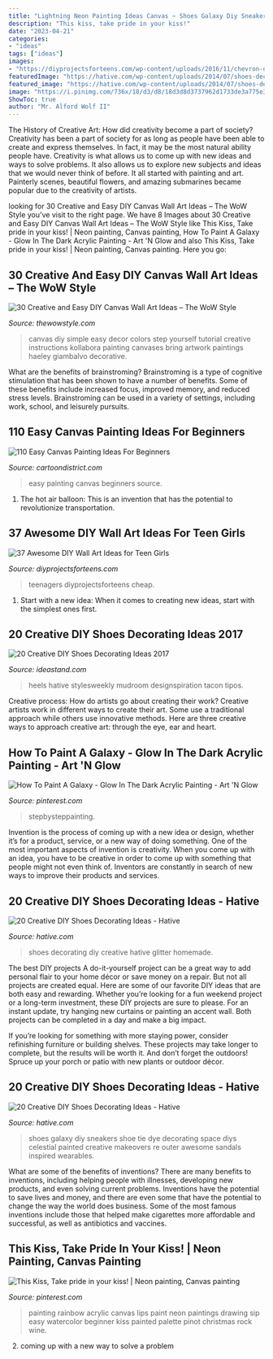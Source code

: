 ```yaml
---
title: "Lightning Neon Painting Ideas Canvas ~ Shoes Galaxy Diy Sneakers Shoe Tie Dye Decorating Space Diys Celestial Painted Creative Makeovers Re Outer Awesome Sandals Inspired Wearables"
description: "This kiss, take pride in your kiss!"
date: "2023-04-21"
categories:
- "ideas"
tags: ["ideas"]
images:
- "https://diyprojectsforteens.com/wp-content/uploads/2016/11/chevron-on-canvas.jpg"
featuredImage: "https://hative.com/wp-content/uploads/2014/07/shoes-decorating-ideas/20-shoes-decorating-ideas.jpg"
featured_image: "https://hative.com/wp-content/uploads/2014/07/shoes-decorating-ideas/20-shoes-decorating-ideas.jpg"
image: "https://i.pinimg.com/736x/18/d3/d8/18d3d8d3737962d1733de3a775e3616e--kiss-painting-rainbow-painting-canvas.jpg"
ShowToc: true
author: "Mr. Alford Wolf II"
---
```



The History of Creative Art: How did creativity become a part of society?
Creativity has been a part of society for as long as people have been able to create and express themselves. In fact, it may be the most natural ability people have. Creativity is what allows us to come up with new ideas and ways to solve problems. It also allows us to explore new subjects and ideas that we would never think of before. It all started with painting and art. Painterly scenes, beautiful flowers, and amazing submarines became popular due to the creativity of artists.

	

		
looking for 30 Creative and Easy DIY Canvas Wall Art Ideas – The WoW Style you've visit to the right page. We have 8 Images about 30 Creative and Easy DIY Canvas Wall Art Ideas – The WoW Style like This Kiss, Take pride in your kiss! | Neon painting, Canvas painting, How To Paint A Galaxy - Glow In The Dark Acrylic Painting - Art &#039;N Glow and also This Kiss, Take pride in your kiss! | Neon painting, Canvas painting. Here you go:
		
    
## 30 Creative And Easy DIY Canvas Wall Art Ideas – The WoW Style

<img loading=lazy src="http://thewowstyle.com/wp-content/uploads/2015/03/diy-canvas-art.jpg" onerror="this.onerror=null;this.src='https://tse3.mm.bing.net/th?id=OIP.r47YkVH2NAuQO3l2ytNlGwHaFt&amp;pid=15.1';" alt="30 Creative and Easy DIY Canvas Wall Art Ideas – The WoW Style">

_Source: thewowstyle.com_

>canvas diy simple easy decor colors step yourself tutorial creative instructions kollabora painting canvases bring artwork paintings haeley giambalvo decorative. 

	

What are the benefits of brainstroming?
Brainstroming is a type of cognitive stimulation that has been shown to have a number of benefits. Some of these benefits include increased focus, improved memory, and reduced stress levels. Brainstroming can be used in a variety of settings, including work, school, and leisurely pursuits.

    
## 110 Easy Canvas Painting Ideas For Beginners

<img loading=lazy src="http://www.cartoondistrict.com/wp-content/uploads/2017/06/Easy-Canvas-Painting-Ideas-For-Beginners8.jpg" onerror="this.onerror=null;this.src='https://tse4.mm.bing.net/th?id=OIP.FJJpbMUaZgBOgB88c6hfXQHaJb&amp;pid=15.1';" alt="110 Easy Canvas Painting Ideas For Beginners">

_Source: cartoondistrict.com_

>easy painting canvas beginners source. 

	

1. The hot air balloon: This is an invention that has the potential to revolutionize transportation.

    
## 37 Awesome DIY Wall Art Ideas For Teen Girls

<img loading=lazy src="https://diyprojectsforteens.com/wp-content/uploads/2016/11/chevron-on-canvas.jpg" onerror="this.onerror=null;this.src='https://tse1.mm.bing.net/th?id=OIP.M-nx0QOFsIt0ntBUPaH3DwHaKO&amp;pid=15.1';" alt="37 Awesome DIY Wall Art Ideas for Teen Girls">

_Source: diyprojectsforteens.com_

>teenagers diyprojectsforteens cheap. 

	

1. Start with a new idea: When it comes to creating new ideas, start with the simplest ones first.

    
## 20 Creative DIY Shoes Decorating Ideas 2017

<img loading=lazy src="https://ideastand.com/wp-content/uploads/2014/07/shoes-decorating-ideas/8-shoes-decorating-ideas.jpg" onerror="this.onerror=null;this.src='https://tse2.mm.bing.net/th?id=OIP.ATVj1w82Yht3MjnvG5GkmAHaLI&amp;pid=15.1';" alt="20 Creative DIY Shoes Decorating Ideas 2017">

_Source: ideastand.com_

>heels hative stylesweekly mudroom designspiration tacon tipos. 

	

Creative process: How do artists go about creating their work?
Creative artists work in different ways to create their art. Some use a traditional approach while others use innovative methods. Here are three creative ways to approach creative art: through the eye, ear and heart.

    
## How To Paint A Galaxy - Glow In The Dark Acrylic Painting - Art &#039;N Glow

<img loading=lazy src="https://i.pinimg.com/736x/ed/40/5d/ed405dbb53509a982d20e13638b2e800.jpg" onerror="this.onerror=null;this.src='https://tse1.mm.bing.net/th?id=OIP.7zYB2_N4FSnN5FDu4tAhoQHaHP&amp;pid=15.1';" alt="How To Paint A Galaxy - Glow In The Dark Acrylic Painting - Art &#039;N Glow">

_Source: pinterest.com_

>stepbysteppainting. 

	

Invention is the process of coming up with a new idea or design, whether it’s for a product, service, or a new way of doing something. One of the most important aspects of invention is creativity. When you come up with an idea, you have to be creative in order to come up with something that people might not even think of. Inventors are constantly in search of new ways to improve their products and services.

    
## 20 Creative DIY Shoes Decorating Ideas - Hative

<img loading=lazy src="https://hative.com/wp-content/uploads/2014/07/shoes-decorating-ideas/20-shoes-decorating-ideas.jpg" onerror="this.onerror=null;this.src='https://tse3.mm.bing.net/th?id=OIP.8gYTBk4qnUEDZZ_myKwQRgHaGE&amp;pid=15.1';" alt="20 Creative DIY Shoes Decorating Ideas - Hative">

_Source: hative.com_

>shoes decorating diy creative hative glitter homemade. 

	

The best DIY projects
A do-it-yourself project can be a great way to add personal flair to your home décor or save money on a repair. But not all projects are created equal. Here are some of our favorite DIY ideas that are both easy and rewarding.
Whether you’re looking for a fun weekend project or a long-term investment, these DIY projects are sure to please. For an instant update, try hanging new curtains or painting an accent wall. Both projects can be completed in a day and make a big impact.

If you’re looking for something with more staying power, consider refinishing furniture or building shelves. These projects may take longer to complete, but the results will be worth it. And don’t forget the outdoors! Spruce up your porch or patio with new plants or outdoor décor.

    
## 20 Creative DIY Shoes Decorating Ideas - Hative

<img loading=lazy src="https://hative.com/wp-content/uploads/2014/07/shoes-decorating-ideas/17-shoes-decorating-ideas.jpg" onerror="this.onerror=null;this.src='https://tse4.mm.bing.net/th?id=OIP.L32Z4PRFF1sP9J7blBmNpgHaE9&amp;pid=15.1';" alt="20 Creative DIY Shoes Decorating Ideas - Hative">

_Source: hative.com_

>shoes galaxy diy sneakers shoe tie dye decorating space diys celestial painted creative makeovers re outer awesome sandals inspired wearables. 

	

What are some of the benefits of inventions?
There are many benefits to inventions, including helping people with illnesses, developing new products, and even solving current problems. Inventions have the potential to save lives and money, and there are even some that have the potential to change the way the world does business. Some of the most famous inventions include those that helped make cigarettes more affordable and successful, as well as antibiotics and vaccines.

    
## This Kiss, Take Pride In Your Kiss! | Neon Painting, Canvas Painting

<img loading=lazy src="https://i.pinimg.com/736x/18/d3/d8/18d3d8d3737962d1733de3a775e3616e--kiss-painting-rainbow-painting-canvas.jpg" onerror="this.onerror=null;this.src='https://tse1.mm.bing.net/th?id=OIP.qOkvo_jKwEYVzEBvXlx_rgHaFr&amp;pid=15.1';" alt="This Kiss, Take pride in your kiss! | Neon painting, Canvas painting">

_Source: pinterest.com_

>painting rainbow acrylic canvas lips paint neon paintings drawing sip easy watercolor beginner kiss painted palette pinot christmas rock wine. 

	

2. coming up with a new way to solve a problem 

